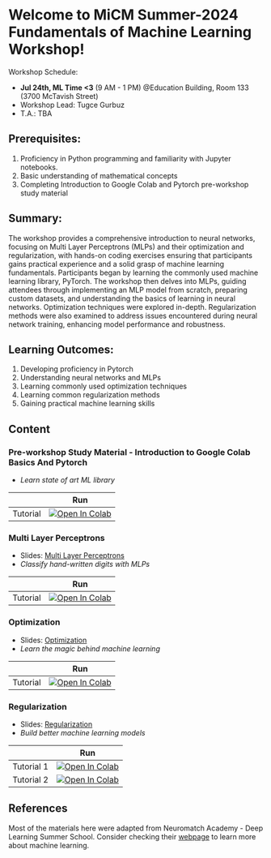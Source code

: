 # Welcome to MiCM Summer-2024 Fundamentals of Machine Learning Workshop!

Workshop Schedule:
* **Jul 24th, ML Time <3** (9 AM - 1 PM) @Education Building, Room 133 (3700 McTavish Street)
* Workshop Lead: Tugce Gurbuz
* T.A.: TBA

## Prerequisites: 
1.	Proficiency in Python programming and familiarity with Jupyter notebooks.
2.	Basic understanding of mathematical concepts
3.	Completing Introduction to Google Colab and Pytorch pre-workshop study material

## Summary:
The workshop provides a comprehensive introduction to neural networks, focusing on Multi Layer Perceptrons (MLPs) and their optimization and regularization, with hands-on coding exercises ensuring that participants gains practical experience and a solid grasp of machine learning fundamentals. Participants began by learning the commonly used machine learning library, PyTorch. The workshop then delves into MLPs, guiding attendees through implementing an MLP model from scratch, preparing custom datasets, and understanding the basics of learning in neural networks. Optimization techniques were explored in-depth. Regularization methods were also examined to address issues encountered during neural network training, enhancing model performance and robustness.

## Learning Outcomes:
1.	Developing proficiency in Pytorch
2.	Understanding neural networks and MLPs
3.	Learning commonly used optimization techniques
4.	Learning common regularization methods
5.	Gaining practical machine learning skills

## Content

### Pre-workshop Study Material - Introduction to Google Colab Basics And Pytorch
* *Learn state of art ML library*

|   | Run |
| - | --- |
| Tutorial | [![Open In Colab](https://colab.research.google.com/assets/colab-badge.svg)](https://colab.research.google.com/drive/1RkT2mrE7_jshnMI1AIFJ2iC0XX9oLcU5?usp=sharing) |)


### Multi Layer Perceptrons
* Slides: [Multi Layer Perceptrons](https://github.com/tugcegurbuz/MiCM-Summer24-Fundamentals-of-ML/blob/main/lectures/1_Multi%20Layer%20Perceptrons.pdf)
* *Classify hand-written digits with MLPs*

|   | Run |
| - | --- |
| Tutorial | [![Open In Colab](https://colab.research.google.com/assets/colab-badge.svg)](https://colab.research.google.com/drive/1sg9PnMTWzNksLBhmYgYk1fmGNYsZF2Fh?usp=sharing) |)




### Optimization
* Slides: [Optimization](https://github.com/tugcegurbuz/MiCM-Summer24-Fundamentals-of-ML/blob/main/lectures/2_Optimization.pdf)
* *Learn the magic behind machine learning*

|   | Run |
| - | --- |
| Tutorial | [![Open In Colab](https://colab.research.google.com/assets/colab-badge.svg)](https://colab.research.google.com/drive/1bKGO95iHhKqlJjzgcjj8EiJi-VEUkst5?usp=sharing) |)

### Regularization
* Slides: [Regularization](https://github.com/tugcegurbuz/MiCM-Summer24-Fundamentals-of-ML/blob/main/lectures/3_Regularization.pdf)
* *Build better machine learning models*

|   | Run |
| - | --- |
| Tutorial 1 | [![Open In Colab](https://colab.research.google.com/assets/colab-badge.svg)](https://colab.research.google.com/drive/1IsZzK11Sr0CQhpssmqVS_AbyzcPsSwjP?usp=sharing) |
| Tutorial 2 | [![Open In Colab](https://colab.research.google.com/assets/colab-badge.svg)](https://colab.research.google.com/drive/1VT6XlfIZSu_GsywwUJ0UKqdWYXFOMsaq?usp=sharing) |)



## References

Most of the materials here were adapted from Neuromatch Academy - Deep Learning Summer School. Consider checking their [webpage](https://deeplearning.neuromatch.io/tutorials/intro.html) to learn more about machine learning.

